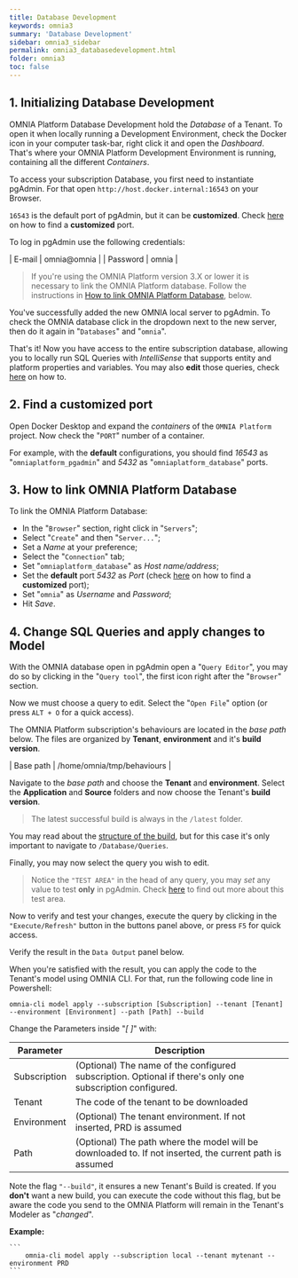 ```yaml
---
title: Database Development
keywords: omnia3
summary: 'Database Development'
sidebar: omnia3_sidebar
permalink: omnia3_databasedevelopment.html
folder: omnia3
toc: false
---
```


## 1. Initializing Database Development

OMNIA Platform Database Development hold the _Database_ of a Tenant. To open it when locally running a Development Environment, check the Docker icon in your computer task-bar, right click it and open the _Dashboard_. That's where your OMNIA Platform Development Environment is running, containing all the different _Containers_.

To access your subscription Database, you first need to instantiate pgAdmin. For that open `http://host.docker.internal:16543` on your Browser.

`16543` is the default port of pgAdmin, but it can be **customized**. Check [here](#2-find-a-customized-port) on how to find a **customized** port.

To log in pgAdmin use the following credentials:

| E-mail | omnia@omnia |
| Password | omnia |

> If you're using the OMNIA Platform version 3.X or lower it is necessary to link the OMNIA Platform database. Follow the instructions in [How to link OMNIA Platform Database](#3-how-to-link-omnia-platform-database), below.

You've successfully added the new OMNIA local server to pgAdmin. To check the OMNIA database click in the dropdown next to the new server, then do it again in "`Databases`" and "`omnia`".

That's it! Now you have access to the entire subscription database, allowing you to locally run SQL Queries with _IntelliSense_ that supports entity and platform properties and variables. You may also **edit** those queries, check [here](#4-how-to-edit-sql-queries) on how to.

## 2. Find a customized port

Open Docker Desktop and expand the _containers_ of the `OMNIA Platform` project. Now check the "`PORT`" number of a container.

For example, with the **default** configurations, you should find _16543_ as "`omniaplatform_pgadmin`" and _5432_ as "`omniaplatform_database`" ports.

## 3. How to link OMNIA Platform Database

To link the OMNIA Platform Database:

- In the "`Browser`" section, right click in "`Servers`";
- Select "`Create`" and then "`Server...`";
- Set a _Name_ at your preference;
- Select the "`Connection`" tab;
- Set "`omniaplatform_database`" as _Host name/address_;
- Set the **default** port _5432_ as _Port_ (check [here](#2-find-a-customized-port) on how to find a **customized** port);
- Set "`omnia`" as _Username_ and _Password_;
- Hit _Save_.

## 4. Change SQL Queries and apply changes to Model

With the OMNIA database open in pgAdmin open a "`Query Editor`", you may do so by clicking in the "`Query tool`", the first icon right after the "`Browser`" section.

Now we must choose a query to edit. Select the "`Open File`" option (or press `ALT + O` for a quick access).

The OMNIA Platform subscription's behaviours are located in the _base path_ below. The files are organized by **Tenant**, **environment** and it's **build version**.

| Base path | /home/omnia/tmp/behaviours |

Navigate to the _base path_ and choose the **Tenant** and **environment**. Select the **Application** and **Source** folders and now choose the Tenant's **build version**.

> The latest successful build is always in the `/latest` folder.

You may read about the [structure of the build](omnia3_modeler_developingbehaviours.html#3-structure-of-the-downloaded-build), but for this case it's only important to navigate to `/Database/Queries`.

Finally, you may now select the query you wish to edit.

> Notice the `"TEST AREA"` in the head of any query, you may _set_ any value to test **only** in pgAdmin. Check [here](omnia3_modeler_datavisualization.html#test-area) to find out more about this test area.

Now to verify and test your changes, execute the query by clicking in the `"Execute/Refresh"` button in the buttons panel above, or press `F5` for quick access.

Verify the result in the `Data Output` panel below.

When you're satisfied with the result, you can apply the code to the Tenant's model using OMNIA CLI. For that, run the following code line in Powershell:

```
omnia-cli model apply --subscription [Subscription] --tenant [Tenant] --environment [Environment] --path [Path] --build
```

Change the Parameters inside "_[ ]_" with:

| Parameter    | Description                                                                                               |
| ------------ | --------------------------------------------------------------------------------------------------------- |
| Subscription | (Optional) The name of the configured subscription. Optional if there's only one subscription configured. |
| Tenant       | The code of the tenant to be downloaded                                                                   |
| Environment  | (Optional) The tenant environment. If not inserted, PRD is assumed                                        |
| Path         | (Optional) The path where the model will be downloaded to. If not inserted, the current path is assumed   |

Note the flag `"--build"`, it ensures a new Tenant's Build is created. If you **don't** want a new build, you can execute the code without this flag, but be aware the code you send to the OMNIA Platform will remain in the Tenant's Modeler as "_changed_".

**Example:**

    ```
        omnia-cli model apply --subscription local --tenant mytenant --environment PRD
    ```
